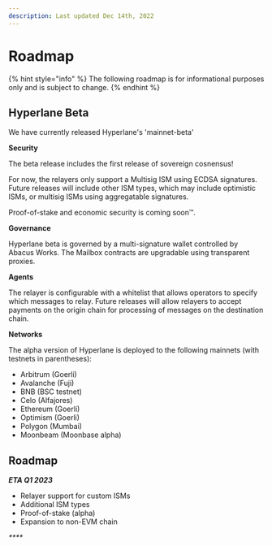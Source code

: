 ```yaml
---
description: Last updated Dec 14th, 2022
---
```


# Roadmap

{% hint style="info" %}
The following roadmap is for informational purposes only and is subject to change.
{% endhint %}

## Hyperlane Beta

We have currently released Hyperlane's 'mainnet-beta'

**Security**

The beta release includes the first release of sovereign cosnensus!

For now, the relayers only support a Multisig ISM using ECDSA signatures. Future releases will include other ISM types, which may include optimistic ISMs, or multisig ISMs using aggregatable signatures.

Proof-of-stake and economic security is coming soon™️.

**Governance**

Hyperlane beta is governed by a multi-signature wallet controlled by Abacus Works. The Mailbox contracts are upgradable using transparent proxies.

**Agents**

The relayer is configurable with a whitelist that allows operators to specify which messages to relay. Future releases will allow relayers to accept payments on the origin chain for processing of messages on the destination chain.

**Networks**

The alpha version of Hyperlane is deployed to the following mainnets (with testnets in parentheses):

* Arbitrum (Goerli)
* Avalanche (Fuji)
* BNB (BSC testnet)
* Celo (Alfajores)
* Ethereum (Goerli)
* Optimism (Goerli)
* Polygon (Mumbai)
* Moonbeam (Moonbase alpha)

## Roadmap

_**ETA Q1 2023**_

* Relayer support for custom ISMs
* Additional ISM types
* Proof-of-stake (alpha)
* Expansion to non-EVM chain

_****_

